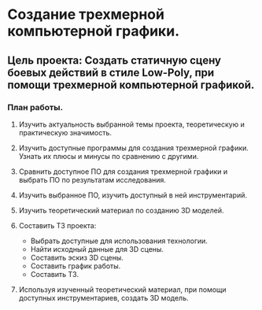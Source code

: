 # Создание трехмерной компьютерной графики.


## Цель проекта: Создать статичную сцену боевых действий в стиле Low-Poly, при помощи трехмерной компьютерной графикой.

### План работы.
1. Изучить актуальность выбранной темы проекта, теоретическую и практическую значимость.
2. Изучить доступные программы для создания трехмерной графики. Узнать их плюсы и минусы по сравнению с другими.
3. Сравнить доступное ПО для создания трехмерной графики и выбрать ПО по результатам исследования.
4. Изучить выбранное ПО, изучить доступный в ней инструментарий. 
5. Изучить теоретический материал по созданию 3D моделей.
6. Составить ТЗ проекта:
    * Выбрать доступные для использования технологии.
    * Найти исходный данные для 3D сцены.
    * Составить эскиз 3D сцены.
    * Составить график работы.
    * Составить ТЗ.

7. Используя изученный теоретический материал, при помощи доступных инструментариев, создать 3D модель.



